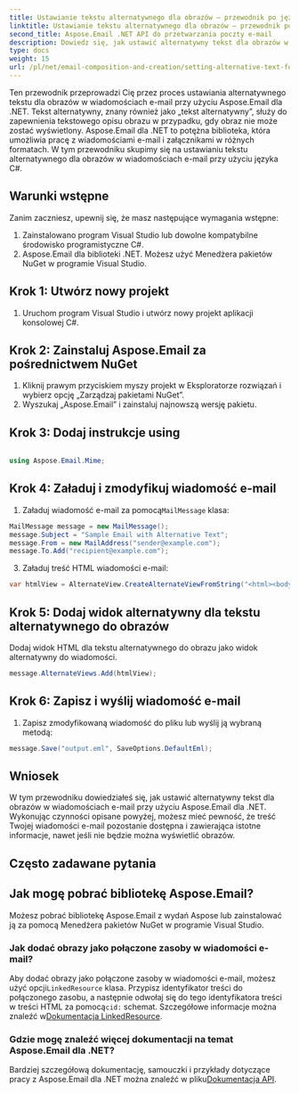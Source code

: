 ```yaml
---
title: Ustawianie tekstu alternatywnego dla obrazów — przewodnik po języku C#
linktitle: Ustawianie tekstu alternatywnego dla obrazów — przewodnik po języku C#
second_title: Aspose.Email .NET API do przetwarzania poczty e-mail
description: Dowiedz się, jak ustawić alternatywny tekst dla obrazów w wiadomościach e-mail za pomocą Aspose.Email dla .NET. Zapewnij dostępność dzięki wyraźnemu tekstowi alternatywnemu. W zestawie dokumentacja i kod.
type: docs
weight: 15
url: /pl/net/email-composition-and-creation/setting-alternative-text-for-images-csharp-guide/
---
```


Ten przewodnik przeprowadzi Cię przez proces ustawiania alternatywnego tekstu dla obrazów w wiadomościach e-mail przy użyciu Aspose.Email dla .NET. Tekst alternatywny, znany również jako „tekst alternatywny”, służy do zapewnienia tekstowego opisu obrazu w przypadku, gdy obraz nie może zostać wyświetlony. Aspose.Email dla .NET to potężna biblioteka, która umożliwia pracę z wiadomościami e-mail i załącznikami w różnych formatach. W tym przewodniku skupimy się na ustawianiu tekstu alternatywnego dla obrazów w wiadomościach e-mail przy użyciu języka C#.

## Warunki wstępne

Zanim zaczniesz, upewnij się, że masz następujące wymagania wstępne:

1. Zainstalowano program Visual Studio lub dowolne kompatybilne środowisko programistyczne C#.
2. Aspose.Email dla biblioteki .NET. Możesz użyć Menedżera pakietów NuGet w programie Visual Studio.

## Krok 1: Utwórz nowy projekt

1. Uruchom program Visual Studio i utwórz nowy projekt aplikacji konsolowej C#.

## Krok 2: Zainstaluj Aspose.Email za pośrednictwem NuGet

1. Kliknij prawym przyciskiem myszy projekt w Eksploratorze rozwiązań i wybierz opcję „Zarządzaj pakietami NuGet”.
2. Wyszukaj „Aspose.Email” i zainstaluj najnowszą wersję pakietu.

## Krok 3: Dodaj instrukcje using

```csharp

using Aspose.Email.Mime;
```

## Krok 4: Załaduj i zmodyfikuj wiadomość e-mail

1.  Załaduj wiadomość e-mail za pomocą`MailMessage` klasa:

```csharp
MailMessage message = new MailMessage();
message.Subject = "Sample Email with Alternative Text";
message.From = new MailAddress("sender@example.com");
message.To.Add("recipient@example.com");
```

3. Załaduj treść HTML wiadomości e-mail:

```csharp
var htmlView = AlternateView.CreateAlternateViewFromString("<html><body><img src='cid:logo.jpg' alt='Company Logo'></body></html>", null, "text/html");
```

## Krok 5: Dodaj widok alternatywny dla tekstu alternatywnego do obrazów

Dodaj widok HTML dla tekstu alternatywnego do obrazu jako widok alternatywny do wiadomości. 
```csharp
message.AlternateViews.Add(htmlView);
```

## Krok 6: Zapisz i wyślij wiadomość e-mail

1. Zapisz zmodyfikowaną wiadomość do pliku lub wyślij ją wybraną metodą:

```csharp
message.Save("output.eml", SaveOptions.DefaultEml);
```

## Wniosek

W tym przewodniku dowiedziałeś się, jak ustawić alternatywny tekst dla obrazów w wiadomościach e-mail przy użyciu Aspose.Email dla .NET. Wykonując czynności opisane powyżej, możesz mieć pewność, że treść Twojej wiadomości e-mail pozostanie dostępna i zawierająca istotne informacje, nawet jeśli nie będzie można wyświetlić obrazów.

## Często zadawane pytania

## Jak mogę pobrać bibliotekę Aspose.Email?

Możesz pobrać bibliotekę Aspose.Email z wydań Aspose lub zainstalować ją za pomocą Menedżera pakietów NuGet w programie Visual Studio.

### Jak dodać obrazy jako połączone zasoby w wiadomości e-mail?

Aby dodać obrazy jako połączone zasoby w wiadomości e-mail, możesz użyć opcji`LinkedResource` klasa. Przypisz identyfikator treści do połączonego zasobu, a następnie odwołaj się do tego identyfikatora treści w treści HTML za pomocą`cid:` schemat. Szczegółowe informacje można znaleźć w[Dokumentacja LinkedResource](https://reference.aspose.com/email/net/aspose.email/linkedresource/).
### Gdzie mogę znaleźć więcej dokumentacji na temat Aspose.Email dla .NET?

 Bardziej szczegółową dokumentację, samouczki i przykłady dotyczące pracy z Aspose.Email dla .NET można znaleźć w pliku[Dokumentacja API](https://reference.aspose.com/email/net/).